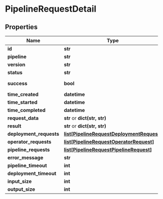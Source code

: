 # PipelineRequestDetail

## Properties
Name | Type | Notes
------------ | ------------- | -------------
**id** | **str** |
**pipeline** | **str** | [optional]
**version** | **str** |
**status** | **str** |
**success** | **bool** | [optional] [deprecated]
**time_created** | **datetime** |
**time_started** | **datetime** | [optional]
**time_completed** | **datetime** | [optional]
**request_data** | **str** or **dict(str, str)** | [optional]
**result** | **str** or **dict(str, str)** | [optional]
**deployment_requests** | [**list[PipelineRequestDeploymentRequest]**](PipelineRequestDeploymentRequest.md) |
**operator_requests** | [**list[PipelineRequestOperatorRequest]**](PipelineRequestOperatorRequest.md) |
**pipeline_requests** | [**list[PipelineRequestPipelineRequest]**](PipelineRequestPipelineRequest.md) |
**error_message** | **str** | [optional]
**pipeline_timeout** | **int** | [optional]
**deployment_timeout** | **int** | [optional]
**input_size** | **int** | [optional]
**output_size** | **int** | [optional]


